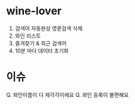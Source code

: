 # wine-lover

1. 검색어 자동완성 영문검색 삭제
2. 와인 리스트 
3. 즐겨찾기 & 최근 검색어
4. 10분 마다 데이터 초기화

# 이슈
Q. 와인이름이 다 제각각이에요
Q. 와인 등록이 불편해요


 

